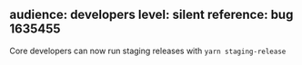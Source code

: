 audience: developers
level: silent
reference: bug 1635455
---
Core developers can now run staging releases with `yarn staging-release`
